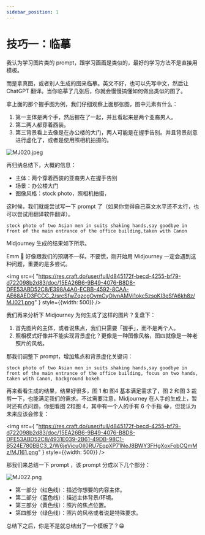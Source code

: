 ```yaml
---
sidebar_position: 1
---
```

# 技巧一：临摹

我认为学习图片类的 prompt，跟学习画画是类似的，最好的学习方法不是直接用模板。

而是拿真图，或者别人生成的图来临摹。英文不好，也可以先写中文，然后让 ChatGPT 翻译。当你临摹了几张后，你就会慢慢搞懂如何做出类似的图了。

拿上面的那个握手图为例，我们仔细观察上面那张图，图中元素有什么：

1. 第一主体是两个手，然后握在了一起，并且看起来是两个亚裔男人。
2. 第二两人都穿着西装。
3. 第三背景看上去像是在办公楼的大门，两人可能是在握手告别。并且背景刻意进行虚化了，或者是使用照相机拍摄的。

![MJ020.jpeg](https://res.craft.do/user/full/d845172f-becd-4255-bf79-d722098b2d83/doc/15EA26B6-9B49-4076-B8D8-DFE53ABD52C8/861C8258-85BF-40A9-8389-5583F653CF3D_2/koWtZdjhYPCuvk8y9wbOckqwLISoCxZzDogBJVFLgAgz/MJ020.jpeg)

再归纳总结下，大概的信息：

- 主体：两个穿着西装的亚裔男人在握手告别
- 场景：办公楼大门
- 图像风格：stock photo，照相机拍摄，

这时候，我们就能尝试写一下 prompt 了（如果你觉得自己英文水平还不太行，也可以尝试用翻译软件翻译）。

```other
stock photo of two Asian men in suits shaking hands,say goodbye in front of the main entrance of the office building,taken with Canon
```

Midjourney 生成的结果如下所示。

Emm 🤔 好像跟我们的预期不一样。不要慌，刚开始用 Midjourney 一定会遇到这种问题，重要的是多尝试。

<img 
    src={
        "https://res.craft.do/user/full/d845172f-becd-4255-bf79-d722098b2d83/doc/15EA26B6-9B49-4076-B8D8-DFE53ABD52C8/E398A4A0-ECBB-4592-8CAA-AE68AED3FCCC_2/srcSfwZqzcgOymCyOlvnAMVi1okc5zsoKI3eSfA6kh8z/MJ021.png"
    } 
    style={{width: 500}} 
/>

我们再来分析下 Midjourney 为何生成了这样的图片？复盘下：

1. 首先图片的主体，或者说焦点，我们只需要「握手」，而不是两个人。
2. 照相模式好像并不能实现背景虚化？更像是一种图像风格，图四就像是一种老照片的风格。

那我们调整下 prompt，增加焦点和背景虚化关键词：

```other
stock photo of two Asian men in suits shaking hands,say goodbye in front of the main entrance of the office building, focus on two hands, taken with Canon, background bokeh
```

再来看看生成的结果，结果好很多，图 1 和 图4 基本满足需求了，图 2 和图 3 裁剪一下，也能满足我们的需求。不过需要注意，Midjourney 在人手的生成上，暂时还有点问题，你细看图 2和图 4，其中有一个人的手有 6 个手指 😂，但我认为未来应该会修复：

<img 
    src={
        "https://res.craft.do/user/full/d845172f-becd-4255-bf79-d722098b2d83/doc/15EA26B6-9B49-4076-B8D8-DFE53ABD52C8/4931E039-2B61-49DB-98C1-B524E780BBC3_2/W6jeVicuOIl0RU7EqpXP71NeJ8BWY3FHgXoxFobCQmMz/MJ161.png"
    } 
    style={{width: 500}} 
/>

那我们来总结一下 prompt ，该 prompt 分成以下几个部分：

![MJ022.png](https://res.craft.do/user/full/d845172f-becd-4255-bf79-d722098b2d83/doc/15EA26B6-9B49-4076-B8D8-DFE53ABD52C8/07B84FDC-3494-4173-824F-92CABFDD9CA8_2/WZmCoU5tVeOGV6wnngJkFfzyIed10o5tKIWDar54D9gz/MJ022.png)

- 第一部分（红色线）：描述你想要的内容主体。
- 第二部分（蓝色线）：描述主体背景/环境。
- 第三部分（黄色线）：照片的焦点位置。
- 第四部分（绿色线）：照片的风格或者说是特殊要求。

总结下之后，你是不是就总结出了一个模板了？😁